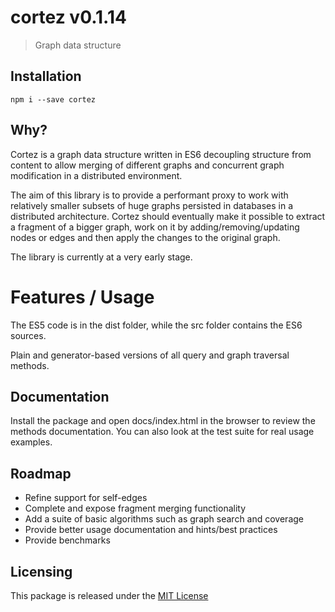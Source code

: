 # cortez v0.1.14
> Graph data structure



## Installation

	npm i --save cortez


## Why?

Cortez is a graph data structure written in ES6 decoupling structure from content to allow merging of different graphs and concurrent graph modification in a distributed environment.

The aim of this library is to provide a performant proxy to work with relatively smaller subsets of huge graphs persisted in databases in a distributed architecture. Cortez should eventually make it possible to extract a fragment of a bigger graph, work on it by adding/removing/updating nodes or edges and then apply the changes to the original graph.

The library is currently at a very early stage.



# Features / Usage

The ES5 code is in the dist folder, while the src folder contains the ES6 sources.

Plain and generator-based versions of all query and graph traversal methods.





## Documentation

Install the package and open docs/index.html in the browser to review the methods documentation. You can also look at the test suite for real usage examples.





## Roadmap

- Refine support for self-edges
- Complete and expose fragment merging functionality
- Add a suite of basic algorithms such as graph search and coverage
- Provide better usage documentation and hints/best practices
- Provide benchmarks




## Licensing

This package is released under the [MIT License](https://opensource.org/licenses/MIT)

